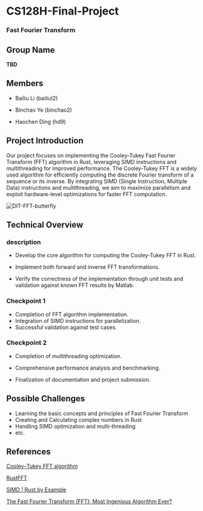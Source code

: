 # CS128H-Final-Project

### **Fast Fourier Transform**



## Group Name

**TBD**



## Members

- Bailiu Li (bailiul2)

- Binchao Ye (binchao2)

- Haochen Ding (hd9)

  

## Project Introduction

Our project focuses on implementing the Cooley-Tukey Fast Fourier Transform (FFT) algorithm in Rust, leveraging SIMD instructions and multithreading for improved performance. The Cooley-Tukey FFT is a widely used algorithm for efficiently computing the discrete Fourier transform of a sequence or its inverse. By integrating SIMD (Single Instruction, Multiple Data) instructions and multithreading, we aim to maximize parallelism and exploit hardware-level optimizations for faster FFT computation.

![DIT-FFT-butterfly](https://upload.wikimedia.org/wikipedia/commons/thumb/7/78/DIT-FFT-butterfly.svg/1920px-DIT-FFT-butterfly.svg.png)



## Technical Overview

### description

- Develop the core algorithm for computing the Cooley-Tukey FFT in Rust.

- Implement both forward and inverse FFT transformations.

- Verify the correctness of the implementation through unit tests and validation against known FFT results by Matlab.


  

### **Checkpoint 1** 

- Completion of FFT algorithm implementation.
- Integration of SIMD instructions for parallelization.
- Successful validation against test cases.

### Checkpoint 2 

- Completion of multithreading optimization.

- Comprehensive performance analysis and benchmarking.

- Finalization of documentation and project submission.

  

## Possible Challenges

- Learning the basic concepts and principles of Fast Fourier Transform
- Creating and Calculating complex numbers in Rust
- Handling SIMD optimization and multi-threading
- etc.



## References

[Cooley–Tukey FFT algorithm](https://en.wikipedia.org/wiki/Cooley%E2%80%93Tukey_FFT_algorithm)

[RustFFT](https://docs.rs/rustfft/latest/rustfft/)

[SIMD | Rust by Example](https://www.cs.brandeis.edu/~cs146a/rust/rustbyexample-02-21-2015/simd.html)

[The Fast Fourier Transform (FFT): Most Ingenious Algorithm Ever?](https://www.youtube.com/watch?v=h7apO7q16V0)

